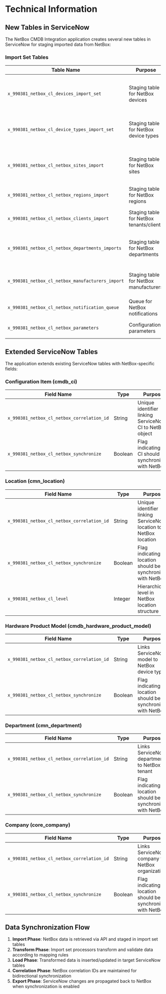 # Technical Information


## New Tables in ServiceNow

The NetBox CMDB Integration application creates several new tables in ServiceNow for staging imported data from NetBox:

### Import Set Tables

| Table Name | Purpose | Key Fields |
|------------|---------|------------|
| `x_990381_netbox_cl_devices_import_set` | Staging table for NetBox devices | Device name, serial, asset tag, device type, site, location, status |
| `x_990381_netbox_cl_device_types_import_set` | Staging table for NetBox device types | Model, manufacturer, height, weight, specifications |
| `x_990381_netbox_cl_netbox_sites_import` | Staging table for NetBox sites | Site name, description, physical address, contact information |
| `x_990381_netbox_cl_netbox_regions_import` | Staging table for NetBox regions | Region name, description, hierarchy |
| `x_990381_netbox_cl_netbox_clients_import` | Staging table for NetBox tenants/clients | Client name, description, contact details |
| `x_990381_netbox_cl_netbox_departments_imports` | Staging table for NetBox departments | Department information and organizational structure |
| `x_990381_netbox_cl_netbox_manufacturers_import` | Staging table for NetBox manufacturers | Manufacturer name, description, contact information |
| `x_990381_netbox_cl_netbox_notification_queue` | Queue for NetBox notifications | Notification type, status, payload |
| `x_990381_netbox_cl_netbox_parameters` | Configuration parameters | Parameter name, value, description |


## Extended ServiceNow Tables

The application extends existing ServiceNow tables with NetBox-specific fields:

### Configuration Item (cmdb_ci)
| Field Name | Type | Purpose |
|------------|------|---------|
| `x_990381_netbox_cl_netbox_correlation_id` | String | Unique identifier linking ServiceNow CI to NetBox object |
| `x_990381_netbox_cl_netbox_synchronize` | Boolean | Flag indicating if CI should be synchronized with NetBox |

### Location (cmn_location)
| Field Name | Type | Purpose |
|------------|------|---------|
| `x_990381_netbox_cl_netbox_correlation_id` | String | Unique identifier linking ServiceNow location to NetBox location |
| `x_990381_netbox_cl_netbox_synchronize` | Boolean | Flag indicating if location should be synchronized with NetBox |
| `x_990381_netbox_cl_level` | Integer | Hierarchical level in NetBox location structure |

### Hardware Product Model (cmdb_hardware_product_model)
| Field Name | Type | Purpose |
|------------|------|---------|
| `x_990381_netbox_cl_netbox_correlation_id` | String | Links ServiceNow model to NetBox device type |
| `x_990381_netbox_cl_netbox_synchronize` | Boolean | Flag indicating if location should be synchronized with NetBox |

### Department (cmn_department)
| Field Name | Type | Purpose |
|------------|------|---------|
| `x_990381_netbox_cl_netbox_correlation_id` | String | Links ServiceNow department to NetBox tenant |
| `x_990381_netbox_cl_netbox_synchronize` | Boolean | Flag indicating if location should be synchronized with NetBox |

### Company (core_company)
| Field Name | Type | Purpose |
|------------|------|---------|
| `x_990381_netbox_cl_netbox_correlation_id` | String | Links ServiceNow company to NetBox organization |
| `x_990381_netbox_cl_netbox_synchronize` | Boolean | Flag indicating if location should be synchronized with NetBox |

## Data Synchronization Flow

1. **Import Phase**: NetBox data is retrieved via API and staged in import set tables
2. **Transform Phase**: Import set processors transform and validate data according to mapping rules
3. **Load Phase**: Transformed data is inserted/updated in target ServiceNow tables
4. **Correlation Phase**: NetBox correlation IDs are maintained for bidirectional synchronization
5. **Export Phase**: ServiceNow changes are propagated back to NetBox when synchronization is enabled

